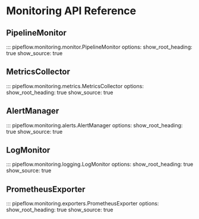 # Monitoring API Reference

## PipelineMonitor

::: pipeflow.monitoring.monitor.PipelineMonitor
    options:
      show_root_heading: true
      show_source: true

## MetricsCollector

::: pipeflow.monitoring.metrics.MetricsCollector
    options:
      show_root_heading: true
      show_source: true

## AlertManager

::: pipeflow.monitoring.alerts.AlertManager
    options:
      show_root_heading: true
      show_source: true

## LogMonitor

::: pipeflow.monitoring.logging.LogMonitor
    options:
      show_root_heading: true
      show_source: true

## PrometheusExporter

::: pipeflow.monitoring.exporters.PrometheusExporter
    options:
      show_root_heading: true
      show_source: true
